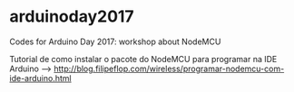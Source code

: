 # arduinoday2017
Codes for Arduino Day 2017: workshop about NodeMCU 


Tutorial de como instalar o pacote do NodeMCU para programar na IDE Arduino
--> http://blog.filipeflop.com/wireless/programar-nodemcu-com-ide-arduino.html
